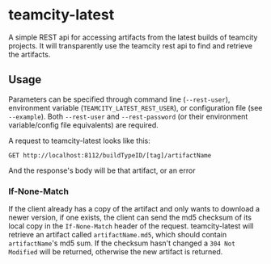 # teamcity-latest

A simple REST api for accessing artifacts from the latest builds of teamcity
projects. It will transparently use the teamcity rest api to find and retrieve
the artifacts.

## Usage

Parameters can be specified through command line (`--rest-user`), environment
variable (`TEAMCITY_LATEST_REST_USER`), or configuration file (see `--example`).
Both `--rest-user` and `--rest-password` (or their environment variable/config
file equivalents) are required.

A request to teamcity-latest looks like this:

    GET http://localhost:8112/buildTypeID/[tag]/artifactName

And the response's body will be that artifact, or an error

### If-None-Match

If the client already has a copy of the artifact and only wants to download a
newer version, if one exists, the client can send the md5 checksum of its local
copy in the `If-None-Match` header of the request. teamcity-latest will retrieve
an artifact called `artifactName.md5`, which should contain `artifactName`'s md5
sum. If the checksum hasn't changed a `304 Not Modified` will be returned,
otherwise the new artifact is returned.
